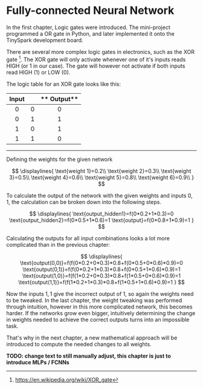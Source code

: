 # Fully-connected Neural Network

In the first chapter, Logic gates were introduced. The mini-project programmed a OR gate in Python, and later implemented it onto the TinySpark development board.

There are several more complex logic gates in electronics, such as the XOR gate [^1]. The XOR gate will only activate whenever one of it's inputs reads HIGH (or 1 in our case). The gate will however not activate if both inputs read HIGH (1) or LOW (0).

[^1]:https://en.wikipedia.org/wiki/XOR_gate

The logic table for an XOR gate looks like this:

**Input**||** Output**
:-----:|:-----:|:-----:
0|0|0
0|1|1
1|0|1
1|1|0

---

Defining the weights for the given network

$$
\displaylines{
\text{weight 1}=0.2\\
\text{weight 2}=0.3\\
\text{weight 3}=0.5\\
\text{weight 4}=0.6\\
\text{weight 5}=0.8\\
\text{weight 6}=0.9\\
}
$$

To calculate the output of the network with the given weights and inputs $0,1$, the calculation can be broken down into the following steps.

$$
\displaylines{
\text{output_hidden1}=f(0*0.2+1*0.3)=0
\text{output_hidden2}=f(0*0.5+1*0.6)=1
\text{output}=f(0*0.8+1*0.9)=1
}
$$

Calculating the outputs for all input combinations looks a lot more complicated than in the previous chapter:

$$
\displaylines{
\text{output(0,0)}=f(f(0*0.2+0*0.3)*0.8+f(0*0.5+0*0.6)*0.9)=0
\text{output(0,1)}=f(f(0*0.2+1*0.3)*0.8+f(0*0.5+1*0.6)*0.9)=1
\text{output(1,0)}=f(f(1*0.2+0*0.3)*0.8+f(1*0.5+0*0.6)*0.9)=1
\text{output(1,1)}=f(f(1*0.2+1*0.3)*0.8+f(1*0.5+1*0.6)*0.9)=1
}
$$

Now the inputs $1,1$ give the incorrect output of 1, so again the weights need to be tweaked. In the last chapter, the weight tweaking was performed through intuition, however in this more complicated network, this becomes harder. If the networks grow even bigger, intuitively determining the change in weights needed to achieve the correct outputs turns into an impossible task.

That's why in the next chapter, a new mathematical approach will be introduced to compute the needed changes to all weights.

**TODO: change text to still manually adjust, this chapter is just to introduce MLPs / FCNNs**